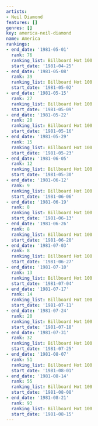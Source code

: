 ```yaml
---
artists:
- Neil Diamond
features: []
genres: []
key: america-neil-diamond
name: America
rankings:
- end_date: '1981-05-01'
  rank: 76
  ranking_list: Billboard Hot 100
  start_date: '1981-04-25'
- end_date: '1981-05-08'
  rank: 39
  ranking_list: Billboard Hot 100
  start_date: '1981-05-02'
- end_date: '1981-05-15'
  rank: 27
  ranking_list: Billboard Hot 100
  start_date: '1981-05-09'
- end_date: '1981-05-22'
  rank: 20
  ranking_list: Billboard Hot 100
  start_date: '1981-05-16'
- end_date: '1981-05-29'
  rank: 15
  ranking_list: Billboard Hot 100
  start_date: '1981-05-23'
- end_date: '1981-06-05'
  rank: 12
  ranking_list: Billboard Hot 100
  start_date: '1981-05-30'
- end_date: '1981-06-12'
  rank: 9
  ranking_list: Billboard Hot 100
  start_date: '1981-06-06'
- end_date: '1981-06-19'
  rank: 8
  ranking_list: Billboard Hot 100
  start_date: '1981-06-13'
- end_date: '1981-06-26'
  rank: 8
  ranking_list: Billboard Hot 100
  start_date: '1981-06-20'
- end_date: '1981-07-03'
  rank: 8
  ranking_list: Billboard Hot 100
  start_date: '1981-06-27'
- end_date: '1981-07-10'
  rank: 13
  ranking_list: Billboard Hot 100
  start_date: '1981-07-04'
- end_date: '1981-07-17'
  rank: 14
  ranking_list: Billboard Hot 100
  start_date: '1981-07-11'
- end_date: '1981-07-24'
  rank: 20
  ranking_list: Billboard Hot 100
  start_date: '1981-07-18'
- end_date: '1981-07-31'
  rank: 32
  ranking_list: Billboard Hot 100
  start_date: '1981-07-25'
- end_date: '1981-08-07'
  rank: 51
  ranking_list: Billboard Hot 100
  start_date: '1981-08-01'
- end_date: '1981-08-14'
  rank: 55
  ranking_list: Billboard Hot 100
  start_date: '1981-08-08'
- end_date: '1981-08-21'
  rank: 93
  ranking_list: Billboard Hot 100
  start_date: '1981-08-15'
---
```


